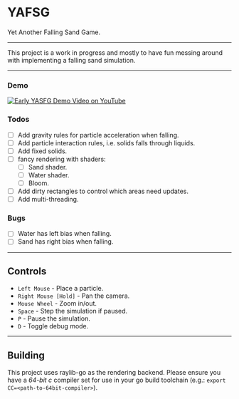 # YAFSG
Yet Another Falling Sand Game.

---

This project is a work in progress and mostly to have fun messing around with
implementing a falling sand simulation.

---
### Demo
[![Early YASFG Demo Video on YouTube](https://img.youtube.com/vi/7FrXy7sJ4fo/0.jpg)](https://www.youtube.com/watch?v=7FrXy7sJ4fo)

### Todos
- [ ] Add gravity rules for particle acceleration when falling.
- [ ] Add particle interaction rules, i.e. solids falls through liquids.
- [ ] Add fixed solids.
- [ ] fancy rendering with shaders:
  - [ ] Sand shader.
  - [ ] Water shader.
  - [ ] Bloom.
- [ ] Add dirty rectangles to control which areas need updates.
- [ ] Add multi-threading.

### Bugs
- [ ] Water has left bias when falling.
- [ ] Sand has right bias when falling.

---

## Controls
- `Left Mouse` - Place a particle.
- `Right Mouse [Hold]` - Pan the camera.
- `Mouse Wheel` - Zoom in/out.
- `Space` - Step the simulation if paused.
- `P` - Pause the simulation.
- `D` - Toggle debug mode.

---

## Building
This project uses raylib-go as the rendering backend.
Please ensure you have a _*64-bit c*_ compiler set for use in your go build toolchain (e.g.: `export CC=<path-to-64bit-compiler>`).

